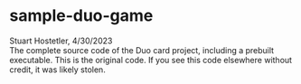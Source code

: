 # sample-duo-game
Stuart Hostetler, 4/30/2023 <br>
The complete source code of the Duo card project, including a prebuilt executable.
This is the original code. If you see this code elsewhere without credit, it was likely stolen.
